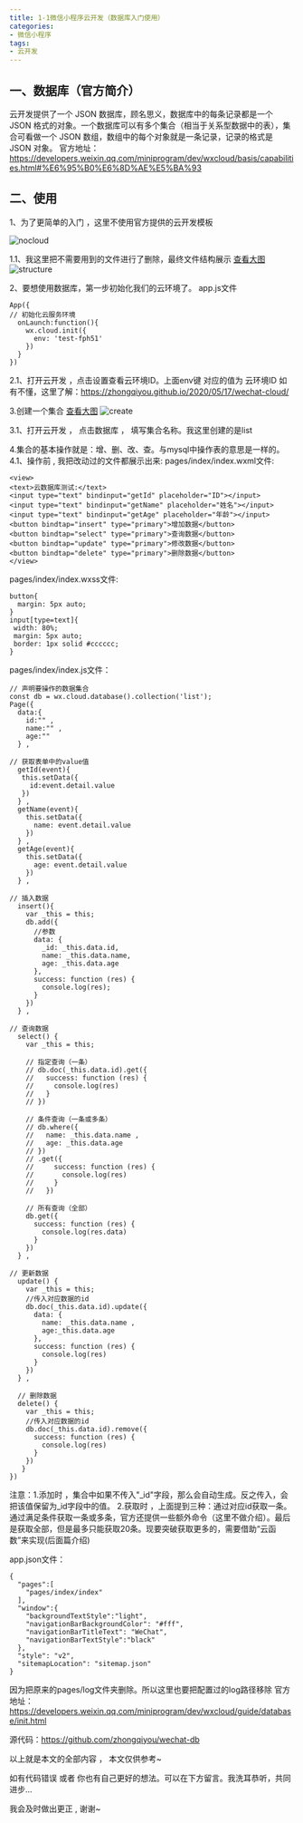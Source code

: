 ```yaml
---
title: 1-1微信小程序云开发（数据库入门使用）
categories:
- 微信小程序
tags:
- 云开发
---
```


## 一、数据库（官方简介）
云开发提供了一个 JSON 数据库，顾名思义，数据库中的每条记录都是一个 JSON 格式的对象。一个数据库可以有多个集合（相当于关系型数据中的表），集合可看做一个 JSON 数组，数组中的每个对象就是一条记录，记录的格式是 JSON 对象。
官方地址：https://developers.weixin.qq.com/miniprogram/dev/wxcloud/basis/capabilities.html#%E6%95%B0%E6%8D%AE%E5%BA%93

## 二、使用
1、为了更简单的入门 ，这里不使用官方提供的云开发模板 

![nocloud](https://s1.ax1x.com/2020/05/18/YfyX7V.png)

1.1、我这里把不需要用到的文件进行了删除，最终文件结构展示
[查看大图](https://s1.ax1x.com/2020/05/18/Yf6TUK.png)
![structure](https://s1.ax1x.com/2020/05/18/Yf6TUK.png)

2、要想使用数据库，第一步初始化我们的云环境了。
app.js文件
```
App({
// 初始化云服务环境
  onLaunch:function(){
    wx.cloud.init({
      env: 'test-fph51'
    })
  }
})
```

2.1、打开云开发 ，点击设置查看云环境ID。上面env键 对应的值为 云环境ID
如有不懂，这里了解：https://zhongqiyou.github.io/2020/05/17/wechat-cloud/

3.创建一个集合
[查看大图](https://s1.ax1x.com/2020/05/18/YfBVDf.png)
![create](https://s1.ax1x.com/2020/05/18/YfBVDf.png)

3.1、打开云开发 ， 点击数据库 ， 填写集合名称。我这里创建的是list

4.集合的基本操作就是：增、删、改、查。与mysql中操作表的意思是一样的。
4.1、操作前 , 我把改动过的文件都展示出来:
pages/index/index.wxml文件:
```
<view>
<text>云数据库测试:</text>
<input type="text" bindinput="getId" placeholder="ID"></input>
<input type="text" bindinput="getName" placeholder="姓名"></input>
<input type="text" bindinput="getAge" placeholder="年龄"></input>
<button bindtap="insert" type="primary">增加数据</button>
<button bindtap="select" type="primary">查询数据</button>
<button bindtap="update" type="primary">修改数据</button>
<button bindtap="delete" type="primary">删除数据</button>
</view>
```
pages/index/index.wxss文件:
```
button{
  margin: 5px auto;
}
input[type=text]{
 width: 80%;
 margin: 5px auto;
 border: 1px solid #cccccc;
}
```

pages/index/index.js文件：
```
// 声明要操作的数据集合
const db = wx.cloud.database().collection('list');
Page({
  data:{
    id:"" , 
    name:"" , 
    age:""
  } , 

// 获取表单中的value值
  getId(event){
   this.setData({
     id:event.detail.value
   })
  } , 
  getName(event){
    this.setData({
      name: event.detail.value
    })
  } , 
  getAge(event){
    this.setData({
      age: event.detail.value
    })
  } ,

// 插入数据
  insert(){
    var _this = this;
    db.add({
      //参数
      data: {
        _id: _this.data.id, 
        name: _this.data.name, 
        age: _this.data.age  
      },
      success: function (res) {
        console.log(res);
      }
    })
  } , 

// 查询数据
  select() { 
    var _this = this;
    
    // 指定查询（一条）
    // db.doc(_this.data.id).get({
    //   success: function (res) {
    //     console.log(res)
    //   }
    // })

    // 条件查询（一条或多条）
    // db.where({
    //   name: _this.data.name ,
    //   age: _this.data.age
    // })
    // .get({
    //     success: function (res) {
    //       console.log(res)
    //     }
    //   })

    // 所有查询（全部）
    db.get({
      success: function (res) {
        console.log(res.data)
      }
    })
  } ,

// 更新数据
  update() { 
    var _this = this;
    //传入对应数据的id
    db.doc(_this.data.id).update({
      data: {
        name: _this.data.name , 
        age:_this.data.age
      },
      success: function (res) {
        console.log(res)
      }
    })
  } ,

  // 删除数据
  delete() {
    var _this = this;
    //传入对应数据的id
    db.doc(_this.data.id).remove({
      success: function (res) {
        console.log(res)
      }
    })
   }
})
```
注意：1.添加时 ，集合中如果不传入"_id"字段，那么会自动生成。反之传入，会把该值保留为_id字段中的值。
     2.获取时 ，上面提到三种：通过对应id获取一条。通过满足条件获取一条或多条，官方还提供一些额外命令（这里不做介绍）。最后是获取全部，但是最多只能获取20条。现要突破获取更多的，需要借助“云函数”来实现(后面篇介绍)

app.json文件：
```
{
  "pages":[
    "pages/index/index"
  ],
  "window":{
    "backgroundTextStyle":"light",
    "navigationBarBackgroundColor": "#fff",
    "navigationBarTitleText": "WeChat",
    "navigationBarTextStyle":"black"
  },
  "style": "v2",
  "sitemapLocation": "sitemap.json"
}
```
因为把原来的pages/log文件夹删除。所以这里也要把配置过的log路径移除
官方地址：https://developers.weixin.qq.com/miniprogram/dev/wxcloud/guide/database/init.html


源代码：https://github.com/zhongqiyou/wechat-db









以上就是本文的全部内容 ， 本文仅供参考~

如有代码错误 或者 你也有自己更好的想法。可以在下方留言。我洗耳恭听，共同进步...

我会及时做出更正 , 谢谢~


